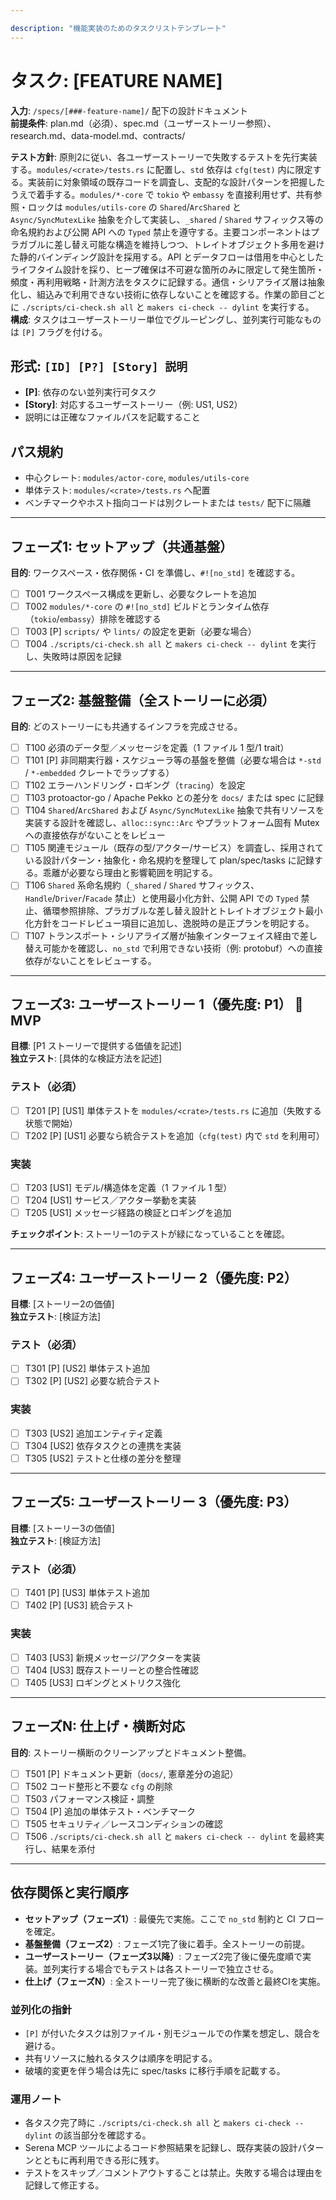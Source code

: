 ```yaml
---

description: "機能実装のためのタスクリストテンプレート"
---
```


# タスク: [FEATURE NAME]

**入力**: `/specs/[###-feature-name]/` 配下の設計ドキュメント  
**前提条件**: plan.md（必須）、spec.md（ユーザーストーリー参照）、research.md、data-model.md、contracts/

**テスト方針**: 原則2に従い、各ユーザーストーリーで失敗するテストを先行実装する。`modules/<crate>/tests.rs` に配置し、`std` 依存は `cfg(test)` 内に限定する。実装前に対象領域の既存コードを調査し、支配的な設計パターンを把握したうえで着手する。`modules/*-core` で `tokio` や `embassy` を直接利用せず、共有参照・ロックは `modules/utils-core` の `Shared`/`ArcShared` と `Async/SyncMutexLike` 抽象を介して実装し、`_shared` / `Shared` サフィックス等の命名規約および公開 API への `Typed` 禁止を遵守する。主要コンポーネントはプラガブルに差し替え可能な構造を維持しつつ、トレイトオブジェクト多用を避けた静的バインディング設計を採用する。API とデータフローは借用を中心としたライフタイム設計を採り、ヒープ確保は不可避な箇所のみに限定して発生箇所・頻度・再利用戦略・計測方法をタスクに記録する。通信・シリアライズ層は抽象化し、組込みで利用できない技術に依存しないことを確認する。作業の節目ごとに `./scripts/ci-check.sh all` と `makers ci-check -- dylint` を実行する。  
**構成**: タスクはユーザーストーリー単位でグルーピングし、並列実行可能なものは `[P]` フラグを付ける。

## 形式: `[ID] [P?] [Story] 説明`

- **[P]**: 依存のない並列実行可タスク  
- **[Story]**: 対応するユーザーストーリー（例: US1, US2）  
- 説明には正確なファイルパスを記載すること

## パス規約

- 中心クレート: `modules/actor-core`, `modules/utils-core`  
- 単体テスト: `modules/<crate>/tests.rs` へ配置  
- ベンチマークやホスト指向コードは別クレートまたは `tests/` 配下に隔離

---

## フェーズ1: セットアップ（共通基盤）

**目的**: ワークスペース・依存関係・CI を準備し、`#![no_std]` を確認する。

- [ ] T001 ワークスペース構成を更新し、必要なクレートを追加  
- [ ] T002 `modules/*-core` の `#![no_std]` ビルドとランタイム依存（`tokio`/`embassy`）排除を確認する  
- [ ] T003 [P] `scripts/` や `lints/` の設定を更新（必要な場合）  
- [ ] T004 `./scripts/ci-check.sh all` と `makers ci-check -- dylint` を実行し、失敗時は原因を記録

---

## フェーズ2: 基盤整備（全ストーリーに必須）

**目的**: どのストーリーにも共通するインフラを完成させる。

- [ ] T100 必須のデータ型／メッセージを定義（1 ファイル 1 型/1 trait）  
- [ ] T101 [P] 非同期実行器・スケジューラ等の基盤を整備（必要な場合は `*-std` / `*-embedded` クレートでラップする）  
- [ ] T102 エラーハンドリング・ロギング（`tracing`）を設定  
- [ ] T103 protoactor-go / Apache Pekko との差分を `docs/` または spec に記録  
- [ ] T104 `Shared`/`ArcShared` および `Async/SyncMutexLike` 抽象で共有リソースを実装する設計を確認し、`alloc::sync::Arc` やプラットフォーム固有 Mutex への直接依存がないことをレビュー  
- [ ] T105 関連モジュール（既存の型/アクター/サービス）を調査し、採用されている設計パターン・抽象化・命名規約を整理して plan/spec/tasks に記録する。乖離が必要なら理由と影響範囲を明記する。  
- [ ] T106 `Shared` 系命名規約（`_shared` / `Shared` サフィックス、`Handle`/`Driver`/`Facade` 禁止）と使用最小化方針、公開 API での `Typed` 禁止、循環参照排除、プラガブルな差し替え設計とトレイトオブジェクト最小化方針をコードレビュー項目に追加し、逸脱時の是正プランを明記する。  
- [ ] T107 トランスポート・シリアライズ層が抽象インターフェイス経由で差し替え可能かを確認し、`no_std` で利用できない技術（例: protobuf）への直接依存がないことをレビューする。

---

## フェーズ3: ユーザーストーリー 1（優先度: P1） 🎯 MVP

**目標**: [P1 ストーリーで提供する価値を記述]  
**独立テスト**: [具体的な検証方法を記述]

### テスト（必須）

- [ ] T201 [P] [US1] 単体テストを `modules/<crate>/tests.rs` に追加（失敗する状態で開始）  
- [ ] T202 [P] [US1] 必要なら統合テストを追加（`cfg(test)` 内で `std` を利用可）

### 実装

- [ ] T203 [US1] モデル/構造体を定義（1 ファイル 1 型）  
- [ ] T204 [US1] サービス／アクター挙動を実装  
- [ ] T205 [US1] メッセージ経路の検証とロギングを追加

**チェックポイント**: ストーリー1のテストが緑になっていることを確認。

---

## フェーズ4: ユーザーストーリー 2（優先度: P2）

**目標**: [ストーリー2の価値]  
**独立テスト**: [検証方法]

### テスト（必須）

- [ ] T301 [P] [US2] 単体テスト追加  
- [ ] T302 [P] [US2] 必要な統合テスト

### 実装

- [ ] T303 [US2] 追加エンティティ定義  
- [ ] T304 [US2] 依存タスクとの連携を実装  
- [ ] T305 [US2] テストと仕様の差分を整理

---

## フェーズ5: ユーザーストーリー 3（優先度: P3）

**目標**: [ストーリー3の価値]  
**独立テスト**: [検証方法]

### テスト（必須）

- [ ] T401 [P] [US3] 単体テスト追加  
- [ ] T402 [P] [US3] 統合テスト

### 実装

- [ ] T403 [US3] 新規メッセージ/アクターを実装  
- [ ] T404 [US3] 既存ストーリーとの整合性確認  
- [ ] T405 [US3] ロギングとメトリクス強化

---

## フェーズN: 仕上げ・横断対応

**目的**: ストーリー横断のクリーンアップとドキュメント整備。

- [ ] T501 [P] ドキュメント更新（`docs/`, 憲章差分の追記）  
- [ ] T502 コード整形と不要な `cfg` の削除  
- [ ] T503 パフォーマンス検証・調整  
- [ ] T504 [P] 追加の単体テスト・ベンチマーク  
- [ ] T505 セキュリティ／レースコンディションの確認  
- [ ] T506 `./scripts/ci-check.sh all` と `makers ci-check -- dylint` を最終実行し、結果を添付

---

## 依存関係と実行順序

- **セットアップ（フェーズ1）**: 最優先で実施。ここで `no_std` 制約と CI フローを確定。  
- **基盤整備（フェーズ2）**: フェーズ1完了後に着手。全ストーリーの前提。  
- **ユーザーストーリー（フェーズ3以降）**: フェーズ2完了後に優先度順で実装。並列実行する場合でもテストは各ストーリーで独立させる。  
- **仕上げ（フェーズN）**: 全ストーリー完了後に横断的な改善と最終CIを実施。

### 並列化の指針

- `[P]` が付いたタスクは別ファイル・別モジュールでの作業を想定し、競合を避ける。  
- 共有リソースに触れるタスクは順序を明記する。  
- 破壊的変更を伴う場合は先に spec/tasks に移行手順を記載する。

### 運用ノート

- 各タスク完了時に `./scripts/ci-check.sh all` と `makers ci-check -- dylint` の該当部分を確認する。  
- Serena MCP ツールによるコード参照結果を記録し、既存実装の設計パターンとともに再利用できる形に残す。  
- テストをスキップ／コメントアウトすることは禁止。失敗する場合は理由を記録して修正する。
